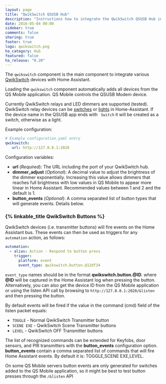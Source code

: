 ```yaml
---
layout: page
title: "QwikSwitch QSUSB Hub"
description: "Instructions how to integrate the QwikSwitch QSUSB Hub into Home Assistant."
date: 2016-05-04 00:00
sidebar: true
comments: false
sharing: true
footer: true
logo: qwikswitch.png
ha_category: Hub
featured: false
ha_release: "0.20"
---
```



The `qwikswitch` component is the main component to integrate various [QwikSwitch](http://www.qwikswitch.co.za/) devices with Home Assistant.

Loading the `qwikswitch` component automatically adds all devices from the QS Mobile application. QS Mobile controls the QSUSB Modem device.

Currently QwikSwitch relays and LED dimmers are supported (tested). QwikSwitch relay devices can be [switches](/components/switch.qwikswitch/) or [lights](/components/light.qwikswitch/) in Home-Assistant. If the device name in the QSUSB app ends with ` Switch` it will be created as a switch, otherwise as a light.

Example configuration:

```yaml
# Example configuration.yaml entry
qwikswitch:
   url: http://127.0.0.1:2020
```

Configuration variables:

- **url** (*Required*): The URL including the port of your QwikSwitch hub.
- **dimmer_adjust** (*Optional*): A decimal value to adjust the brightness of the dimmer exponentially. Increasing this value allows dimmers that reaches full brightness with low values in QS Mobile to appear more linear in Home Assistant. Recommended values between 1 and 2 and the default is 1.
- **button_events** (*Optional*): A comma separated list of button types that will generate events. Details below.

### {% linkable_title QwikSwitch Buttons %}

QwikSwitch devices (i.e. transmitter buttons) will fire events on the Home Assistant bus. These events can then be used as triggers for any `automation` action, as follows:

```yaml
automation:
  - alias: Action - Respond to button press
    trigger:
      platform: event
      event_type: qwikswitch.button.@12df34
```

`event_type` names should be in the format **qwikswitch.button.@__ID__**. where **@__ID__** will be captured in the Home Assistant log when pressing the button. Alternatively, you can also get the device ID from the QS Mobile application or using the listen API call by browsing to `http://127.0.0.1:2020/&listen` and then pressing the button.

By default events will be fired if the value in the command (cmd) field of the listen packet equals:
- `TOGGLE` - Normal QwikSwitch Transmitter button
- `SCENE EXE` - QwikSwitch Scene Transmitter buttons
- `LEVEL` - QwikSwitch OFF Transmitter buttons

The list of recognized commands can be extended for Keyfobs, door sensors, and PIR transmitters with the **button_events** configuration option. **button_events** contain a comma separated list of commands that will fire Home Assistant events. By default it is: TOGGLE,SCENE EXE,LEVEL.

On some QS Mobile servers button events are only generated for switches added to the QS Mobile application, so it might be best to test button presses through the `/&listen` API
